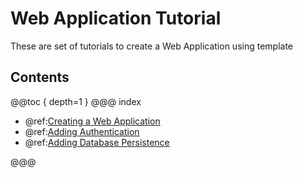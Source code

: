 # Web Application Tutorial

These are set of tutorials to create a Web Application using template

## Contents

@@toc { depth=1 } 
@@@ index

- @ref:[Creating a Web Application](flows/base-flow.md)
- @ref:[Adding Authentication](flows/auth-flow.md)
- @ref:[Adding Database Persistence](flows/db-flow.md)

@@@
